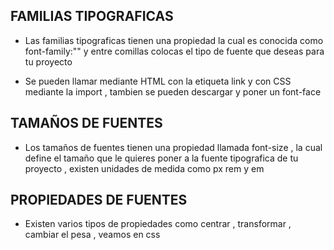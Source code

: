 ## FAMILIAS TIPOGRAFICAS

- Las familias tipograficas tienen una propiedad la cual es conocida como
  font-family:"" y entre comillas colocas el tipo de fuente que deseas
  para tu proyecto

- Se pueden llamar mediante HTML con la etiqueta link y con CSS mediante la import , tambien se pueden descargar y poner un font-face

## TAMAÑOS DE FUENTES

- Los tamaños de fuentes tienen una propiedad llamada font-size , la cual
  define el tamaño que le quieres poner a la fuente tipografica de tu
  proyecto , existen unidades de medida como px rem y em

## PROPIEDADES DE FUENTES

- Existen varios tipos de propiedades como centrar , transformar , cambiar
  el pesa , veamos en css
